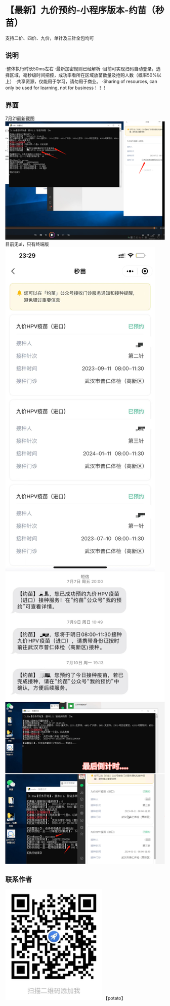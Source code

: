 # 【最新】九价预约-小程序版本-约苗（秒苗）
支持二价、四价、九价，单针及三针全包均可

## 说明
·整体执行时长50ms左右
·最新加密规则已经解析
·目前可实现扫码自动登录，选择区域，毫秒级时间把控，成功率看所在区域放苗数量及抢购人数（概率50%以上）
·共享资源，仅能用于学习，请勿用于商业。
·Sharing of resources, can only be used for learning, not for business！！！

## 界面
7月21最新截图
![Image text](https://raw.githubusercontent.com/nine199/yuemiao/main/7-21.png)
目前无ui，只有终端版
![Image text](https://raw.githubusercontent.com/nine199/yuemiao/main/1.jpg)
![Image text](https://raw.githubusercontent.com/nine199/yuemiao/main/2.jpg)
![Image text](https://raw.githubusercontent.com/nine199/yuemiao/main/3.png)
![Image text](https://raw.githubusercontent.com/nine199/yuemiao/main/4.png)

## 联系作者
![Image text](https://raw.githubusercontent.com/nine199/yuemiao/main/5.png)
【potato】
